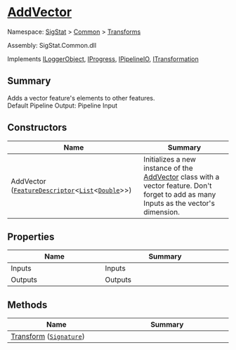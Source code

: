 # [AddVector](./AddVector.md)

Namespace: [SigStat]() > [Common](./../README.md) > [Transforms](./README.md)

Assembly: SigStat.Common.dll

Implements [ILoggerObject](./../ILoggerObject.md), [IProgress](./../Helpers/IProgress.md), [IPipelineIO](./../Pipeline/IPipelineIO.md), [ITransformation](./../ITransformation.md)

## Summary
Adds a vector feature's elements to other features.  <br>Default Pipeline Output: Pipeline Input

## Constructors

| Name<div><a href="#"><img width=375></a></div> | Summary<div><a href="#"><img width=525></a></div> | 
| --- | --- | 
| AddVector ([`FeatureDescriptor`](./../FeatureDescriptor-1.md)\<[`List`](https://docs.microsoft.com/en-us/dotnet/api/System.Collections.Generic.List-1)\<[`Double`](https://docs.microsoft.com/en-us/dotnet/api/System.Double)>>) | Initializes a new instance of the [AddVector](https://github.com/hargitomi97/sigstat/blob/master/docs/md/SigStat/Common/Transforms/AddVector.md) class with a vector feature.  Don't forget to add as many Inputs as the vector's dimension. | 


## Properties

| Name<div><a href="#"><img width=375></a></div> | Summary<div><a href="#"><img width=525></a></div> | 
| --- | --- | 
| Inputs | Inputs | 
| Outputs | Outputs | 


## Methods

| Name<div><a href="#"><img width=375></a></div> | Summary<div><a href="#"><img width=525></a></div> | 
| --- | --- | 
| [Transform](./Methods/AddVector--Transform.md) ([`Signature`](./../Signature.md)) |  | 


